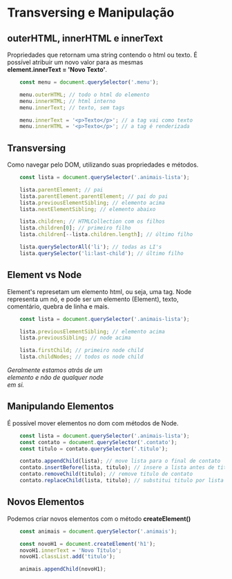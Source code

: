 # Transversing e Manipulação

## outerHTML, innerHTML e innerText

Propriedades que retornam uma string contendo o html ou texto. É <br>
possível atribuir um novo valor para as mesmas <br>
**element.innerText = 'Novo Texto'**.

```js
    const menu = document.querySelector('.menu');

    menu.outerHTML; // todo o html do elemento
    menu.innerHTML; // html interno
    menu.innerText; // texto, sem tags

    menu.innerText = '<p>Texto</p>'; // a tag vai como texto
    menu.innerHTML = '<p>Texto</p>'; // a tag é renderizada
```

## Transversing

Como navegar pelo DOM, utilizando suas propriedades e métodos.

```js
    const lista = document.querySelector('.animais-lista');

    lista.parentElement; // pai
    lista.parentElement.parentElement; // pai do pai
    lista.previousElementSibling; // elemento acima
    lista.nextElementSibling; // elemento abaixo

    lista.children; // HTMLCollection com os filhos
    lista.children[0]; // primeiro filho
    lista.children[--lista.children.length]; // último filho

    lista.querySelectorAll('li'); // todas as LI's
    lista.querySelector('li:last-child'); // último filho
```

## Element vs Node

Element's represetam um elemento html, ou seja, uma tag. Node <br>
representa um nó, e pode ser um elemento (Element), texto, <br>
comentário, quebra de linha e mais.

```js
    const lista = document.querySelector('.animais-lista');

    lista.previousElementSibling; // elemento acima
    lista.previousSibling; // node acima

    lista.firstChild; // primeiro node child
    lista.childNodes; // todos os node child
```

*Geralmente estamos atrás de um* <br>
*elemento e não de qualquer node* <br>
*em si.*

## Manipulando Elementos

É possível mover elementos no dom com métodos de Node.

```js
    const lista = document.querySelector('.animais-lista');
    const contato = document.querySelector('.contato');
    const titulo = contato.querySelector('.titulo');

    contato.appendChild(lista); // move lista para o final de contato
    contato.insertBefore(lista, titulo); // insere a lista antes de titulo
    contato.removeChild(titulo); // remove titulo de contato
    contato.replaceChild(lista, titulo); // substitui titulo por lista
```

## Novos Elementos

Podemos criar novos elementos com o método
**createElement()**

```js
    const animais = document.querySelector('.animais');

    const novoH1 = document.createElement('h1');
    novoH1.innerText = 'Novo Título';
    novoH1.classList.add('titulo');

    animais.appendChild(novoH1);
```
